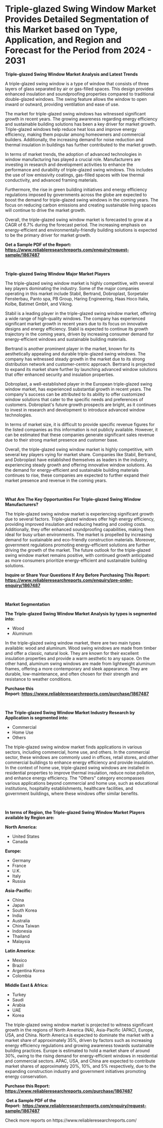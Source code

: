 <p><h1>Triple-glazed Swing Window Market Provides Detailed Segmentation of this Market based on Type, Application, and Region and Forecast for the Period from 2024 - 2031</h1></p><p><strong>Triple-glazed Swing Window Market Analysis and Latest Trends</strong></p>
<p><p>A triple-glazed swing window is a type of window that consists of three layers of glass separated by air or gas-filled spaces. This design provides enhanced insulation and soundproofing properties compared to traditional double-glazed windows. The swing feature allows the window to open inward or outward, providing ventilation and ease of use.</p><p>The market for triple-glazed swing windows has witnessed significant growth in recent years. The growing awareness regarding energy efficiency and sustainable building solutions has been a key driver for market growth. Triple-glazed windows help reduce heat loss and improve energy efficiency, making them popular among homeowners and commercial builders. Additionally, the increasing demand for noise reduction and thermal insulation in buildings has further contributed to the market growth.</p><p>In terms of market trends, the adoption of advanced technologies in window manufacturing has played a crucial role. Manufacturers are investing in research and development activities to enhance the performance and durability of triple-glazed swing windows. This includes the use of low emissivity coatings, gas-filled spaces with low thermal conductivity, and advanced framing materials.</p><p>Furthermore, the rise in green building initiatives and energy efficiency regulations imposed by governments across the globe are expected to boost the demand for triple-glazed swing windows in the coming years. The focus on reducing carbon emissions and creating sustainable living spaces will continue to drive the market growth.</p><p>Overall, the triple-glazed swing window market is forecasted to grow at a CAGR of 6.7% during the forecast period. The increasing emphasis on energy-efficient and environmentally-friendly building solutions is expected to be the primary driver for market growth.</p></p>
<p><strong>Get a Sample PDF of the Report:&nbsp; <a href="https://www.reliableresearchreports.com/enquiry/request-sample/1867487">https://www.reliableresearchreports.com/enquiry/request-sample/1867487</a></strong></p>
<p>&nbsp;</p>
<p><strong>Triple-glazed Swing Window Major Market Players</strong></p>
<p><p>The triple-glazed swing window market is highly competitive, with several key players dominating the industry. Some of the major companies operating in this market include Stabil, Bertrand, Dobroplast, Sorpetaler Fensterbau, Panto spa, PB Group, Haring Engineering, Haas Hoco Italia, Kolbe, Batimet GmbH, and Viking.</p><p>Stabil is a leading player in the triple-glazed swing window market, offering a wide range of high-quality windows. The company has experienced significant market growth in recent years due to its focus on innovative designs and energy efficiency. Stabil is expected to continue its growth trajectory in the coming years, driven by increasing consumer demand for energy-efficient windows and sustainable building materials.</p><p>Bertrand is another prominent player in the market, known for its aesthetically appealing and durable triple-glazed swing windows. The company has witnessed steady growth in the market due to its strong distribution network and customer-centric approach. Bertrand is projected to expand its market share further by launching advanced window solutions that offer enhanced security and insulation properties.</p><p>Dobroplast, a well-established player in the European triple-glazed swing window market, has experienced substantial growth in recent years. The company's success can be attributed to its ability to offer customized window solutions that cater to the specific needs and preferences of customers. Dobroplast's future growth prospects are bright, as it continues to invest in research and development to introduce advanced window technologies.</p><p>In terms of market size, it is difficult to provide specific revenue figures for the listed companies as this information is not publicly available. However, it can be estimated that these companies generate significant sales revenue due to their strong market presence and customer base.</p><p>Overall, the triple-glazed swing window market is highly competitive, with several key players vying for market share. Companies like Stabil, Bertrand, and Dobroplast have established themselves as leaders in the industry, experiencing steady growth and offering innovative window solutions. As the demand for energy-efficient and sustainable building materials continues to rise, these companies are expected to further expand their market presence and revenue in the coming years.</p></p>
<p>&nbsp;</p>
<p><strong>What Are The Key Opportunities For Triple-glazed Swing Window Manufacturers?</strong></p>
<p><p>The triple-glazed swing window market is experiencing significant growth due to several factors. Triple-glazed windows offer high energy efficiency, providing improved insulation and reducing heating and cooling costs. Additionally, they offer enhanced soundproofing capabilities, making them ideal for busy urban environments. The market is propelled by increasing demand for sustainable and eco-friendly construction materials. Moreover, government regulations promoting energy-efficient solutions are further driving the growth of the market. The future outlook for the triple-glazed swing window market remains positive, with continued growth anticipated as more consumers prioritize energy-efficient and sustainable building solutions.</p></p>
<p><strong>Inquire or Share Your Questions If Any Before Purchasing This Report: <a href="https://www.reliableresearchreports.com/enquiry/pre-order-enquiry/1867487">https://www.reliableresearchreports.com/enquiry/pre-order-enquiry/1867487</a></strong></p>
<p>&nbsp;</p>
<p><strong>Market Segmentation</strong></p>
<p><strong>The Triple-glazed Swing Window Market Analysis by types is segmented into:</strong></p>
<p><ul><li>Wood</li><li>Aluminum</li></ul></p>
<p><p>In the triple-glazed swing window market, there are two main types available: wood and aluminum. Wood swing windows are made from timber and offer a classic, natural look. They are known for their excellent insulation properties and provide a warm aesthetic to any space. On the other hand, aluminum swing windows are made from lightweight aluminum frames, offering a more contemporary and sleek appearance. They are durable, low-maintenance, and often chosen for their strength and resistance to weather conditions.</p></p>
<p><strong>Purchase this Report:&nbsp;<a href="https://www.reliableresearchreports.com/purchase/1867487">https://www.reliableresearchreports.com/purchase/1867487</a></strong></p>
<p>&nbsp;</p>
<p><strong>The Triple-glazed Swing Window Market Industry Research by Application is segmented into:</strong></p>
<p><ul><li>Commercial</li><li>Home Use</li><li>Others</li></ul></p>
<p><p>The triple-glazed swing window market finds applications in various sectors, including commercial, home use, and others. In the commercial sector, these windows are commonly used in offices, retail stores, and other commercial buildings to enhance energy efficiency and provide insulation. In the context of home use, triple-glazed swing windows are installed in residential properties to improve thermal insulation, reduce noise pollution, and enhance energy efficiency. The "Others" category encompasses various applications beyond commercial and home use, such as educational institutions, hospitality establishments, healthcare facilities, and government buildings, where these windows offer similar benefits.</p></p>
<p>&nbsp;</p>
<p><strong>In terms of Region, the Triple-glazed Swing Window Market Players available by Region are:</strong></p>
<p>
    <p> <strong> North America: </strong>
        <ul>
            <li>United States</li>
            <li>Canada</li>
        </ul>
        </p> 
    <p> <strong> Europe: </strong>
        <ul>
            <li>Germany</li>
            <li>France</li>
            <li>U.K.</li>
            <li>Italy</li>
            <li>Russia</li>
        </ul>
        </p> 
    <p> <strong> Asia-Pacific: </strong>
        <ul>
            <li>China</li>
            <li>Japan</li>
            <li>South Korea</li>
            <li>India</li>
            <li>Australia</li>
            <li>China Taiwan</li>
            <li>Indonesia</li>
            <li>Thailand</li>
            <li>Malaysia</li>
        </ul>
        </p> 
    <p> <strong> Latin America: </strong>
        <ul>
            <li>Mexico</li>
            <li>Brazil</li>
            <li>Argentina Korea</li>
            <li>Colombia</li>
        </ul>
        </p> 
    <p> <strong> Middle East & Africa: </strong>
        <ul>
            <li>Turkey</li>
            <li>Saudi</li>
            <li>Arabia</li>
            <li>UAE</li>
            <li>Korea</li>
        </ul>
    </p>
    </p>
<p><p>The triple-glazed swing window market is projected to witness significant growth in the regions of North America (NA), Asia-Pacific (APAC), Europe, USA, and China. North America is expected to dominate the market with a market share of approximately 35%, driven by factors such as increasing energy efficiency regulations and growing awareness towards sustainable building practices. Europe is estimated to hold a market share of around 30%, owing to the rising demand for energy-efficient windows in residential and commercial sectors. APAC, USA, and China are expected to contribute market shares of approximately 20%, 10%, and 5% respectively, due to the expanding construction industry and government initiatives promoting energy conservation.</p></p>
<p><strong>Purchase this Report: <a href="https://www.reliableresearchreports.com/purchase/1867487">https://www.reliableresearchreports.com/purchase/1867487</a></strong></p>
<p>&nbsp;<strong>Get a Sample PDF of the Report:&nbsp;&nbsp;<a href="https://www.reliableresearchreports.com/enquiry/request-sample/1867487">https://www.reliableresearchreports.com/enquiry/request-sample/1867487</a></strong></p>
<p><strong></strong></p>
<p>Check more reports on https://www.reliableresearchreports.com/</p>